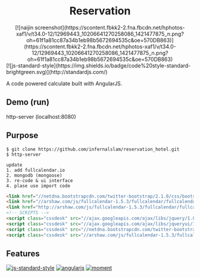 # <center>Reservation</center>
<center>[![naijin screenshot](https://scontent.fbkk2-2.fna.fbcdn.net/hphotos-xaf1/v/t34.0-12/12969443_10206641270258086_1421477875_n.png?oh=61f1a81cc87a34b1eb98b5672694535c&oe=570DB863)](https://scontent.fbkk2-2.fna.fbcdn.net/hphotos-xaf1/v/t34.0-12/12969443_10206641270258086_1421477875_n.png?oh=61f1a81cc87a34b1eb98b5672694535c&oe=570DB863)</center>
 [![js-standard-style](https://img.shields.io/badge/code%20style-standard-brightgreen.svg)](http://standardjs.com/)

A code powered calculate built with AngularJS.

<!-- [![naijin screenshot](https://scontent.fbkk5-2.fna.fbcdn.net/hphotos-xal1/v/t1.0-0/s480x480/12523882_10206499474193273_4125151883913339053_n.jpg?oh=3682a2d5fb3ceab61a5aec429f045147&oe=5780B991)](https://scontent.fbkk5-2.fna.fbcdn.net/hphotos-xal1/v/t1.0-0/s480x480/12523882_10206499474193273_4125151883913339053_n.jpg?oh=3682a2d5fb3ceab61a5aec429f045147&oe=5780B991) -->

## Demo (run)

http-server (localhost:8080)

## Purpose

```
$ git clone https://github.com/infernalslam/reservation_hotel.git
$ http-server
```
```
update 
1. add fullcalendar.io
2. mongodb (mongoose)
3. re-code & ui interface
4. plase use import code
```
```html
<link href="//netdna.bootstrapcdn.com/twitter-bootstrap/2.1.0/css/bootstrap-combined.min.css" rel="stylesheet" />
<link href="//arshaw.com/js/fullcalendar-1.5.3/fullcalendar/fullcalendar.css" rel="stylesheet" />
<link href="http://arshaw.com/js/fullcalendar-1.5.3/fullcalendar/fullcalendar.print.css" rel="stylesheet" />
<!-- SCRIPTS -->
<script class="cssdesk" src="//ajax.googleapis.com/ajax/libs/jquery/1.8.0/jquery.min.js" type="text/javascript"></script>
<script class="cssdesk" src="//ajax.googleapis.com/ajax/libs/jqueryui/1.8.23/jquery-ui.min.js" type="text/javascript"></script>
<script class="cssdesk" src="//netdna.bootstrapcdn.com/twitter-bootstrap/2.1.0/js/bootstrap.min.js" type="text/javascript"></script>
<script class="cssdesk" src="//arshaw.com/js/fullcalendar-1.5.3/fullcalendar/fullcalendar.min.js" type="text/javascript"></script>
```

## Features
[![js-standard-style](https://cdn.rawgit.com/feross/standard/master/badge.svg)](https://github.com/feross/standard)
[![angularjs](http://code-maven.com/img/angularjs.png)](http://code-maven.com/img/angularjs.png)
[![moment](https://www.drupal.org/files/project-images/momentjs_0.png)](https://www.drupal.org/files/project-images/momentjs_0.png)
